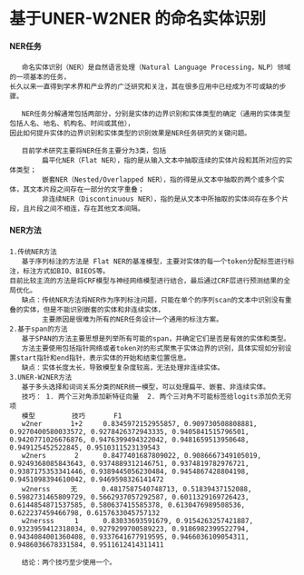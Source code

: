 # 基于UNER-W2NER 的命名实体识别

#### NER任务
    
       命名实体识别（NER）是自然语言处理（Natural Language Processing，NLP）领域的一项基本的任务，
    长久以来一直得到学术界和产业界的广泛研究和关注，其在很多应用中已经成为不可或缺的步骤。
       
       NER任务分解通常包括两部分，分别是实体的边界识别和实体类型的确定（通用的实体类型包括人名、地名、机构名、时间或其他），
    因此如何提升实体的边界识别和实体类型的识别效果是NER任务研究的关键问题。
    
       目前学术研究主要将NER任务主要分为3类，包括
            扁平化NER（Flat NER），指的是从输入文本中抽取连续的实体片段和其所对应的实体类型；
            嵌套NER（Nested/Overlapped NER），指的得是从文本中抽取的两个或多个实体，其文本片段之间存在一部分的文字重叠；
            非连续NER（Discontinuous NER），指的是从文本中所抽取的实体间存在多个片段，且片段之间不相连，存在其他文本间隔。
    
#### NER方法
    1.传统NER方法
       基于序列标注的方法是 Flat NER的基准模型，主要对实体的每一个token分配标签进行标注，标注方式如BIO、BIEOS等。
    目前比较主流的方法是将CRF模型与神经网络模型进行结合，最后通过CRF层进行预测结果的全局优化。
       缺点：传统NER方法将NER作为序列标注问题，只能在单个的序列scan的文本中识别没有重叠的实体，但是不能识别嵌套的实体和非连续实体，
            主要原因是很难为所有的NER任务设计一个通用的标注方案。
    2.基于span的方法
       基于SPAN的方法主要思想是列举所有可能的span，并确定它们是否是有效的实体和类型。
       方法主要使用包括指针网络或者token对的形式聚焦于实体边界的识别，具体实现如分别设置start指针和end指针，表示实体的开始和结束位置信息。
       缺点：实体长度太长，导致模型复杂度较高，无法处理非连续实体。
    3.UNER-W2NER方法
       基于多头选择和词词关系分类的NER统一模型，可以处理扁平、嵌套、非连续实体。
       技巧： 1. 两个三对角添加新特征向量  2. 两个三对角不可能标签给logits添加负无穷项
       模型         技巧       F1
       w2ner       1+2     0.8345972152955857, 0.909730508808881, 0.9270400580033572, 0.9278426372943335, 0.9405841515796501, 0.9420771026676876, 0.9476399494322042, 0.9481659513950648, 0.949125452522845, 0.9510311523139543
       w2ners       2      0.8477401687809022, 0.9086667349105019, 0.9249368085843643, 0.9374889312146751, 0.9374819782976721, 0.9387175353341446, 0.9389445056230484, 0.9454867428804198, 0.9451098394610042, 0.9469598326141472
       w2nerss     无      0.4817587540748713, 0.51839437152088, 0.5982731465809729, 0.5662937057292587, 0.6011329169726423, 0.6144854871537585, 0.580637415585378, 0.6130476989508536, 0.622237459466798, 0.6157633045757132
       w2nersss     1      0.83033693591679, 0.9154263257421887, 0.9323959412318034, 0.9279299700589223, 0.9186982399522794, 0.9434084001360408, 0.9337641677919595, 0.9466036109054311, 0.9486036678331584, 0.9511612414311411
       
       结论：两个技巧至少使用一个。